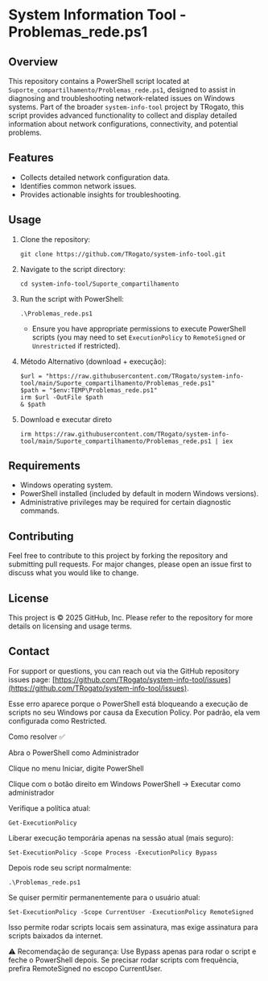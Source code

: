 # System Information Tool - Problemas_rede.ps1

## Overview
This repository contains a PowerShell script located at `Suporte_compartilhamento/Problemas_rede.ps1`, designed to assist in diagnosing and troubleshooting network-related issues on Windows systems. Part of the broader `system-info-tool` project by TRogato, this script provides advanced functionality to collect and display detailed information about network configurations, connectivity, and potential problems.

## Features
- Collects detailed network configuration data.
- Identifies common network issues.
- Provides actionable insights for troubleshooting.

## Usage
1. Clone the repository:
   ```
   git clone https://github.com/TRogato/system-info-tool.git
   ```
2. Navigate to the script directory:
   ```
   cd system-info-tool/Suporte_compartilhamento
   ```
3. Run the script with PowerShell:
   ```
   .\Problemas_rede.ps1
   ```
   - Ensure you have appropriate permissions to execute PowerShell scripts (you may need to set `ExecutionPolicy` to `RemoteSigned` or `Unrestricted` if restricted).

4. Método Alternativo (download + execução):
   ```
   $url = "https://raw.githubusercontent.com/TRogato/system-info-tool/main/Suporte_compartilhamento/Problemas_rede.ps1"
   $path = "$env:TEMP\Problemas_rede.ps1"
   irm $url -OutFile $path
   & $path
   ```
5. Download e executar direto
   ```
   irm https://raw.githubusercontent.com/TRogato/system-info-tool/main/Suporte_compartilhamento/Problemas_rede.ps1 | iex
   ```
## Requirements
- Windows operating system.
- PowerShell installed (included by default in modern Windows versions).
- Administrative privileges may be required for certain diagnostic commands.

## Contributing
Feel free to contribute to this project by forking the repository and submitting pull requests. For major changes, please open an issue first to discuss what you would like to change.

## License
This project is © 2025 GitHub, Inc. Please refer to the repository for more details on licensing and usage terms.

## Contact
For support or questions, you can reach out via the GitHub repository issues page: [https://github.com/TRogato/system-info-tool/issues](https://github.com/TRogato/system-info-tool/issues).

Esse erro aparece porque o PowerShell está bloqueando a execução de scripts no seu Windows por causa da Execution Policy.
Por padrão, ela vem configurada como Restricted.

Como resolver ✅

Abra o PowerShell como Administrador

Clique no menu Iniciar, digite PowerShell

Clique com o botão direito em Windows PowerShell → Executar como administrador

Verifique a política atual:
````
Get-ExecutionPolicy
````

Liberar execução temporária apenas na sessão atual (mais seguro):
````
Set-ExecutionPolicy -Scope Process -ExecutionPolicy Bypass
````

Depois rode seu script normalmente:
````
.\Problemas_rede.ps1
````

Se quiser permitir permanentemente para o usuário atual:
````
Set-ExecutionPolicy -Scope CurrentUser -ExecutionPolicy RemoteSigned
````

Isso permite rodar scripts locais sem assinatura, mas exige assinatura para scripts baixados da internet.

⚠️ Recomendação de segurança:
Use Bypass apenas para rodar o script e feche o PowerShell depois. Se precisar rodar scripts com frequência, prefira RemoteSigned no escopo CurrentUser.
